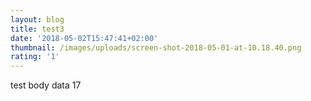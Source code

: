 ```yaml
---
layout: blog
title: test3
date: '2018-05-02T15:47:41+02:00'
thumbnail: /images/uploads/screen-shot-2018-05-01-at-10.18.40.png
rating: '1'
---
```

test body data 17
